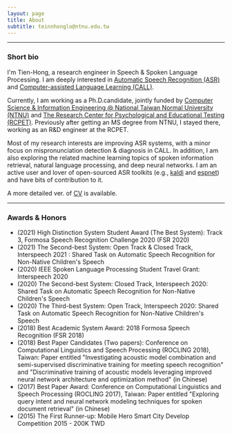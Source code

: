 ```yaml
---
layout: page
title: About
subtitle: teinnhonglo@ntnu.edu.tw
---
```


-------------------
### Short bio
I'm Tien-Hong, a research engineer in Speech & Spoken Language Processing. I am deeply interested in [Automatic Speech Recognition (ASR)](https://en.wikipedia.org/wiki/Speech_recognition) and [Computer-assisted Language Learning (CALL)](https://en.wikipedia.org/wiki/Computer-assisted_language_learning).

Currently, I am working as a Ph.D.candidate, jointly funded by [Computer Science & Information Engineering @ National Taiwan Normal University (NTNU)](https://www.csie.ntnu.edu.tw/) and [The Research Center for Psychological and Educational Testing (RCPET)](https://en.ntnu.edu.tw/p-centerrcp.php). Previously after getting an MS degree from NTNU, I stayed there, working as an R&D engineer at the RCPET.

Most of my research interests are improving ASR systems, with a minor focus on mispronunciation detection & diagnosis in CALL. In addition, I am also exploring the related machine learning topics of spoken information retrieval, natural language processing, and deep neural networks. I am an active user and lover of open-sourced ASR toolkits (e.g., [kaldi](http://kaldi-asr.org) and [espnet](https://espnet.github.io/espnet)) and have bits of contribution to it.

A more detailed ver. of [CV](https://drive.google.com/file/d/1bWguMtohTvcIdl1y_ii-H-rU7VOmXiuj/view) is available.

-------------------
### Awards & Honors
* (2021) High Distinction System Student Award (The Best System): Track 3, Formosa Speech Recognition Challenge 2020 (FSR 2020)
* (2021) The Second-best System: Open Track & Closed Track, Interspeech 2021 : Shared Task on Automatic Speech Recognition for Non-Native Children's Speech
* (2020) IEEE Spoken Language Processing Student Travel Grant: Interspeech 2020
* (2020) The Second-best System: Closed Track, Interspeech 2020: Shared Task on Automatic Speech Recognition for Non-Native Children's Speech
* (2020) The Third-best System: Open Track, Interspeech 2020: Shared Task on Automatic Speech Recognition for Non-Native Children's Speech
* (2018) Best Academic System Award: 2018 Formosa Speech Recognition (FSR 2018)
* (2018) Best Paper Candidates (Two papers): Conference on Computational Linguistics and Speech Processing (ROCLING 2018), Taiwan: Paper entitled "Investigating acoustic model combination and semi-supervised discriminative training for meeting speech recognition" and "Discriminative training of acoustic models leveraging improved neural network architecture and optimization method" (in Chinese)
* (2017) Best Paper Award: Conference on Computational Linguistics and Speech Processing (ROCLING 2017), Taiwan: Paper entitled "Exploring query intent and neural network modeling techniques for spoken document retrieval" (in Chinese)
* (2015) The First Runner-up: Mobile Hero Smart City Develop Competition 2015 - 200K TWD
